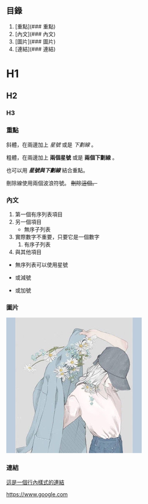 ## 目錄
1. [重點](### 重點)
1. [內文](### 內文)
1. [圖片](### 圖片)
1. [連結](### 連結)
   
# H1
## H2
### H3

### 重點
斜體，在兩邊加上 *星號* 或是 _下劃線_ 。

粗體，在兩邊加上 **兩個星號** 或是 __兩個下劃線__ 。

也可以用 **_星號與下劃線_** 結合重點。

刪除線使用兩個波浪符號。 ~~刪除這個。~~

### 內文

1. 第一個有序列表項目
2. 另一個項目
   * 無序子列表
1. 實際數字不重要，只要它是一個數字
   1. 有序子列表
4. 與其他項目
* 無序列表可以使用星號
- 或減號
+ 或加號

### 圖片
![測試](https://github.com/IrisHuang1231/113_Reinforcement_Learning/blob/main/images/unnamed.jpg)

### 連結
[這是一個行內樣式的連結](https://www.google.com)

<https://www.google.com>

